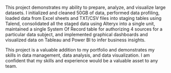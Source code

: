 This project demonstrates my ability to prepare, analyze, and visualize large datasets. I initialized and cleaned 50GB of data, performed data profiling, loaded data from Excel sheets and TXT/CSV files into staging tables using Talend, consolidated all the staged data using Alteryx into a single unit, maintained a single System Of Record table for authorizing 4 sources for a particular data subject, and implemented graphical dashboards and visualized data on Tableau and Power BI to infer business insights.

This project is a valuable addition to my portfolio and demonstrates my skills in data management, data analysis, and data visualization. I am confident that my skills and experience would be a valuable asset to any team.
